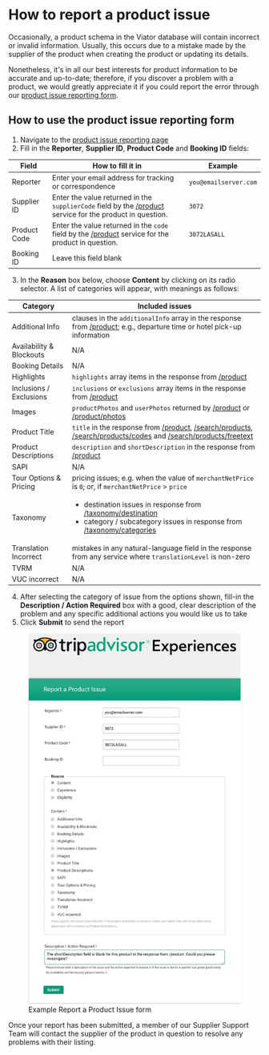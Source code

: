# How to report a product issue

Occasionally, a product schema in the Viator database will contain incorrect or invalid information. Usually, this occurs due to a mistake made by the supplier of the product when creating the product or updating its details.

Nonetheless, it's in all our best interests for product information to be accurate and up-to-date; therefore, if you discover a problem with a product, we would greatly appreciate it if you could report the error through our [product issue reporting form](https://www.tfaforms.com/433240).

## How to use the product issue reporting form

1. Navigate to the [product issue reporting page](https://www.tfaforms.com/433240)
2. Fill in the **Reporter**, **Supplier ID**, **Product Code** and **Booking ID** fields:

| Field | How to fill it in | Example |
|-------|-------------------|---------|
| Reporter | Enter your email address for tracking or correspondence | `you@emailserver.com` |
| Supplier ID | Enter the value returned in the `supplierCode` field by the [/product](../../../../openapi/reference/operation/product) service for the product in question. | `3072` |
| Product Code | Enter the value returned in the `code` field by the [/product](../../../../openapi/reference/operation/product) service for the product in question. | `3072LASALL` |
| Booking ID | Leave this field blank | |

3. In the **Reason** box below, choose **Content** by clicking on its radio selector. A list of categories will appear, with meanings as follows:

| Category | Included issues | 
|----------|---------|
| Additional Info | clauses in the `additionalInfo` array in the response from [/product](../../../../openapi/reference/operation/product); e.g., departure time or hotel pick-up information |
| Availability & Blockouts | N/A |
| Booking Details | N/A |
| Highlights | `highlights` array items in the response from [/product](../../../../openapi/reference/operation/product) |
| Inclusions / Exclusions | `inclusions` or `exclusions` array items in the response from [/product](../../../../openapi/reference/operation/product) |
| Images | `productPhotos` and `userPhotos` returned by [/product](../../../../openapi/reference/operation/product) or [/product/photos](../../../../openapi/reference/operation/productPhotos) |
| Product Title | `title` in the response from [/product](../../../../openapi/reference/operation/product), [/search/products](../../../../openapi/reference/operation/searchProducts), [/search/products/codes](../../../../openapi/reference/operation/searchProductsCodes) and [/search/products/freetext](../../../../openapi/reference/operation/searchFreetext) |
| Product Descriptions | `description` and `shortDescription` in the response from [/product](../../../../openapi/reference/operation/product)|
| SAPI | N/A |
| Tour Options & Pricing | pricing issues; e.g. when the value of `merchantNetPrice` is `0`; or, if `merchantNetPrice` > `price` |
| Taxonomy | <ul><li>destination issues in response from [/taxonomy/destination](../../../../openapi/reference/operation/taxonomyDestinations)</li><li>category / subcategory issues in response from [/taxonomy/categories](../../../../openapi/reference/operation/taxonomyCategories)</li></ul> |
| Translation Incorrect | mistakes in any natural-language field in the response from any service where `translationLevel` is non-zero |
| TVRM | N/A |
| VUC incorrect | N/A |

4. After selecting the category of issue from the options shown, fill-in the **Description / Action Required** box with a good, clear description of the problem and any specific additional actions you would like us to take
5. Click **Submit** to send the report

<figure>
    <img src="../../images/guide/tae-report-a-product-issue.jpg" alt="Tripadvisor experiences report a product form"/>
    <figcaption>Example Report a Product Issue form</figcaption>
</figure>

Once your report has been submitted, a member of our Supplier Support Team will contact the supplier of the product in question to resolve any problems with their listing.